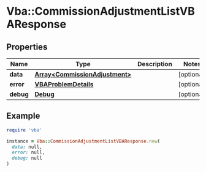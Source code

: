 # Vba::CommissionAdjustmentListVBAResponse

## Properties

| Name | Type | Description | Notes |
| ---- | ---- | ----------- | ----- |
| **data** | [**Array&lt;CommissionAdjustment&gt;**](CommissionAdjustment.md) |  | [optional] |
| **error** | [**VBAProblemDetails**](VBAProblemDetails.md) |  | [optional] |
| **debug** | [**Debug**](Debug.md) |  | [optional] |

## Example

```ruby
require 'vba'

instance = Vba::CommissionAdjustmentListVBAResponse.new(
  data: null,
  error: null,
  debug: null
)
```

